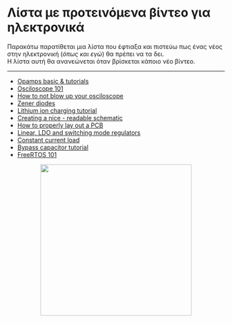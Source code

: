 # Λίστα με προτεινόμενα βίντεο για ηλεκτρονικά

Παρακάτω παρατίθεται μια λίστα που έφτιαξα και πιστεύω πως ένας νέος στην ηλεκτρονική (_όπως και εγώ_) θα πρέπει να τα δει.\
Η λίστα αυτή θα ανανεώνεται όταν βρίσκεται κάποιο νέο βίντεο.

***

* [Opamps basic & tutorials](https://www.youtube.com/watch?v=7FYHt5XviKc&t=2180s)
* [Osciloscope 101](https://www.youtube.com/watch?v=Iq4QlfH-oqk)
* [How to not blow up your osciloscope](https://www.youtube.com/watch?v=xaELqAo4kkQ)
* [Zener diodes](https://www.youtube.com/watch?v=O0ifJ4oVdG4)
* [Lithium ion charging tutorial](https://www.youtube.com/watch?v=A6mKd5_-abk)
* [Creating a nice - readable schematic](https://www.youtube.com/watch?v=R_Ud-FxUw0g)
* [How to properly lay out a PCB](https://www.youtube.com/watch?v=2b1UdOmxVrw&t=1610s)
* [Linear, LDO and switching mode regulators](https://www.youtube.com/watch?v=cM7t1Mpu7s4)
* [Constant current load](https://www.youtube.com/watch?v=8uBcywBUTkw&t=0s)
* [Bypass capacitor tutorial](https://www.youtube.com/watch?v=BcJ6UdDx1vg)
* [FreeRTOS 101](https://www.youtube.com/watch?v=684KSAvYbw4)

<div style="text-align: center">
<img src="https://drive.google.com/uc?export=view&id=1-s5-9cknfq3nvG6eHZH452l5_JqVU9x2" width="350">
</div>
